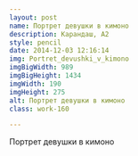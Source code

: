 ```yaml
---
layout: post
name: Портрет девушки в кимоно
description: Карандаш, А2
style: pencil
date: 2014-12-03 12:16:14
img: Portret_devushki_v_kimono
imgBigWidth: 989
imgBigHeight: 1434
imgWidth: 190
imgHeight: 275
alt: Портрет девушки в кимоно
class: work-160

---
```


Портрет девушки в кимоно